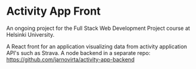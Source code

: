# Activity App Front

An ongoing project for the Full Stack Web Development Project course at Helsinki University. 

A React front for an application visualizing data from activity application API's such as Strava. A node backend in a separate repo: https://github.com/jarnovirta/activity-app-backend
